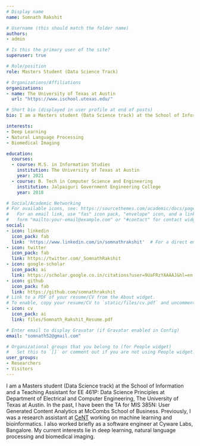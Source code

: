 ```yaml
---
# Display name
name: Somnath Rakshit

# Username (this should match the folder name)
authors:
- admin

# Is this the primary user of the site?
superuser: true

# Role/position
role: Masters Student (Data Science Track)

# Organizations/Affiliations
organizations:
- name: The University of Texas at Austin
  url: "https://www.ischool.utexas.edu/"

# Short bio (displayed in user profile at end of posts)
bio: I am a Masters student (Data Science track) at the School of Information, The University of Texas at Austin. My current interests lie in deep learning, natural language processing and biomedical imaging.

interests:
- Deep Learning
- Natural Language Processing
- Biomedical Imaging

education:
  courses:
  - course: M.S. in Information Studies
    institution: The University of Texas at Austin
    year: 2021
  - course: B. Tech in Computer Science and Engineering
    institution: Jalpaiguri Government Engineering College
    year: 2018

# Social/Academic Networking
# For available icons, see: https://sourcethemes.com/academic/docs/page-builder/#icons
#   For an email link, use "fas" icon pack, "envelope" icon, and a link in the
#   form "mailto:your-email@example.com" or "#contact" for contact widget.
social:
- icon: linkedin
  icon_pack: fab
  link: 'https://www.linkedin.com/in/somnathrakshit'  # For a direct email link, use "mailto:test@example.org".
- icon: twitter
  icon_pack: fab
  link: https://twitter.com/_SomnathRakshit
- icon: google-scholar
  icon_pack: ai
  link: https://scholar.google.co.in/citations?user=9UaFRzYAAAAJ&hl=en
- icon: github
  icon_pack: fab
  link: https://github.com/somnathrakshit
# Link to a PDF of your resume/CV from the About widget.
# To enable, copy your resume/CV to `static/files/cv.pdf` and uncomment the lines below.  
- icon: cv
  icon_pack: ai
  link: files/Somnath_Rakshit_Resume.pdf

# Enter email to display Gravatar (if Gravatar enabled in Config)
email: "somnath52@gmail.com"

# Organizational groups that you belong to (for People widget)
#   Set this to `[]` or comment out if you are not using People widget.
user_groups:
- Researchers
- Visitors
---
```


I am a Masters student (Data Science track) at the School of Information and a Teaching Assistant for EE 461P: Data Science Principles at Department of Electrical and Computer Engineering, The University of Texas at Austin. In the past, I have been the TA for MIS 385N: User Generated Content Analytics at McCombs School of Business. Previously, I was a research assistant at [CeNT](https://cent.uw.edu.pl) working on machine learning and bioinformatics. I also worked briefly as a software engineer at Cyware Labs, Bangalore. My current interests lie in deep learning, natural language processing and biomedical imaging.
